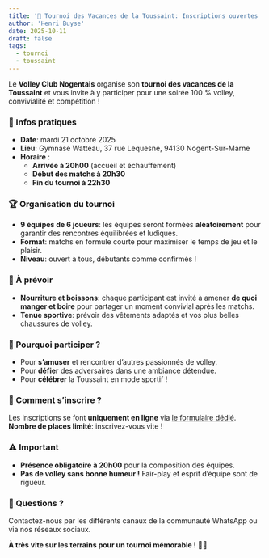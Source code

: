 ```yaml
---
title: '🏐 Tournoi des Vacances de la Toussaint: Inscriptions ouvertes !'
author: 'Henri Buyse'
date: 2025-10-11
draft: false
tags:
  - tournoi
  - toussaint
---
```


Le **Volley Club Nogentais** organise son **tournoi des vacances de la Toussaint** et vous invite à y participer pour
une soirée 100 % volley, convivialité et compétition !

### 📅 Infos pratiques

- **Date**: mardi 21 octobre 2025
- **Lieu**: Gymnase Watteau, 37 rue Lequesne, 94130 Nogent-Sur-Marne
- **Horaire** :
  - **Arrivée à 20h00** (accueil et échauffement)
  - **Début des matchs à 20h30**
  - **Fin du tournoi à 22h30**

### 🏆 Organisation du tournoi

- **9 équipes de 6 joueurs**: les équipes seront formées **aléatoirement** pour garantir des rencontres équilibrées et
  ludiques.
- **Format**: matchs en formule courte pour maximiser le temps de jeu et le plaisir.
- **Niveau**: ouvert à tous, débutants comme confirmés !

### 🍕 À prévoir

- **Nourriture et boissons**: chaque participant est invité à amener **de quoi manger et boire** pour partager un moment
  convivial après les matchs.
- **Tenue sportive**: prévoir des vêtements adaptés et vos plus belles chaussures de volley.

### 📢 Pourquoi participer ?

- Pour **s’amuser** et rencontrer d’autres passionnés de volley.
- Pour **défier** des adversaires dans une ambiance détendue.
- Pour **célébrer** la Toussaint en mode sportif !

### 📩 Comment s’inscrire ?

Les inscriptions se font **uniquement en ligne** via [le formulaire dédié](#). **Nombre de places limité**:
inscrivez-vous vite !

### ⚠️ Important

- **Présence obligatoire à 20h00** pour la composition des équipes.
- **Pas de volley sans bonne humeur !** Fair-play et esprit d’équipe sont de rigueur.

### 💬 Questions ?

Contactez-nous par les différents canaux de la communauté WhatsApp ou via nos réseaux sociaux.

**À très vite sur les terrains pour un tournoi mémorable !** 🎃🏐
